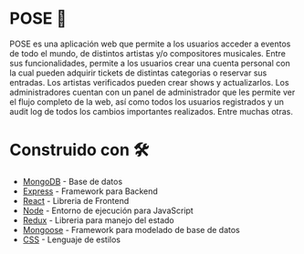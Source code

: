 # POSE 🔖

POSE es una aplicación web que permite a los usuarios acceder a eventos de todo el mundo, de distintos artistas y/o compositores musicales. Entre sus funcionalidades, permite a los usuarios crear una cuenta personal con la cual pueden adquirir tickets de distintas categorias o reservar sus entradas. Los artistas verificados pueden crear shows y actualizarlos. Los administradores cuentan con un panel de administrador que les permite ver el flujo completo de la web, así como todos los usuarios registrados y un audit log de todos los cambios importantes realizados. Entre muchas otras.

# Construido con 🛠️
* [MongoDB](https://www.mongodb.com/) - Base de datos
* [Express](https://expressjs.com/es/) - Framework para Backend
* [React](https://reactjs.org/) - Libreria de Frontend
* [Node](https://nodejs.org/es/) - Entorno de ejecución para JavaScript 
* [Redux](https://es.redux.js.org/) - Libreria para manejo del estado
* [Mongoose](https://mongoosejs.com/) - Framework para modelado de base de datos
* [CSS](https://developer.mozilla.org/es/docs/Web/CSS) - Lenguaje de estilos
